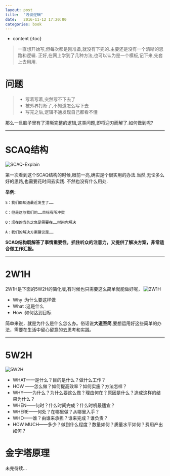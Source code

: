 ```yaml
---
layout: post
title:  "浅谈逻辑"
date:   2016-11-12 17:20:00
categories: book
---
```


* content
{:toc}


> 一直想开始写,但每次都是刚准备,就没有下完的.主要还是没有一个清晰的思路和逻辑.
> 正好,在网上学到了几种方法,也可以认为是一个模板,记下来,先套上去用用.

# 问题
>+ 写着写着,突然写不下去了
>+ 被外界打断了,不知道怎么写下去
>+ 写完之后,逻辑不通发现自己都看不懂

那么一旦脑子里有了清晰完整的逻辑,这类问题,即将迎刃而解了.如何做到呢?

----

# SCAQ结构

![SCAQ-Explain]({{"/hsw_v5/css/pics/SCQA.png"}})
<!--  ![SCAQ-Explain](../css/pics/SCQA.png) -->

第一次看到这个SCAQ结构的时候,眼前一亮,确实是个很实用的办法.当然,无论多么好的思路,也需要花时间去实践.
不然也没有什么用处.

**举例:**

```
S：我们都知道最近发生了……

C：但是这与我们的……目标有所冲突

Q：现在的当务之急是需要在……时间内解决

A：我们的解决方案建议是……
```

**SCAQ结构既解答了事情重要性，抓住听众的注意力，又提供了解决方案，非常适合做工作汇报。**

----

# 2W1H
2W1H是下面的5W2H的简化版,有时候也只需要这么简单就能做好呢，
![2W1H]({{"/hsw_v5/css/pics/2W1H.jpg"}})
<!-- ![2WIH](../css/pics/2W1H.jpg) -->

+ Why :为什么要这样做
+ What :这是什么
+ How :如何达到目标

简单来说，就是为什么是什么怎么办。俗话说**大道至简**,要想运用好这些简单的办法，需要在生活中留心留意的去思考和实践。

----

# 5W2H
![5W2H](http://h.hiphotos.baidu.com/baike/c0%3Dbaike80%2C5%2C5%2C80%2C26/sign=8dd12b92eb50352aa56c2d5a322a9097/4610b912c8fcc3ce74dfed169045d688d43f20f3.jpg)

+ WHAT——是什么？目的是什么？做什么工作？
+ HOW ——怎么做？如何提高效率？如何实施？方法怎样？
+ WHY——为什么？为什么要这么做？理由何在？原因是什么？造成这样的结果为什么？
+ WHEN——何时？什么时间完成？什么时机最适宜？
+ WHERE——何处？在哪里做？从哪里入手？
+ WHO——谁？由谁来承担？谁来完成？谁负责？
+ HOW MUCH——多少？做到什么程度？数量如何？质量水平如何？费用产出如何？


# 金字塔原理
未完待续...
